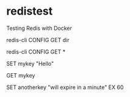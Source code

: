 # redistest
Testing Redis with Docker


redis-cli CONFIG GET dir

redis-cli CONFIG GET *


SET mykey "Hello"

GET mykey

SET anotherkey "will expire in a minute" EX 60
